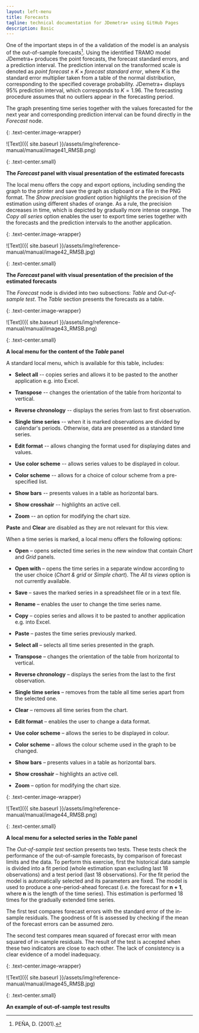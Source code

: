 ```yaml
---
layout: left-menu
title: Forecasts
tagline: technical documentation for JDemetra+ using GitHub Pages
description: Basic
---
```


One of the important steps in of the a validation of the model is an
analysis of the out-of-sample forecasts[^1]. Using the identified TRAMO
model JDemetra+ produces the point forecasts, the forecast standard
errors, and a prediction interval. The prediction interval on the
transformed scale is denoted 
as$\ point\ forecast \pm K \times forecast\ standard\ error$, where $K$ is
the standard error multiplier taken from a table of the normal
distribution, corresponding to the specified coverage probability.
JDemetra+ displays 95% prediction interval, which corresponds to
$K = 1.96.$ The forecasting procedure assumes that no outliers appear in
the forecasting period.

The graph presenting time series together with the values forecasted for
the next year and corresponding prediction interval can be found
directly in the *Forecast* node.

{: .text-center.image-wrapper}

![Text]({{ site.baseurl }}/assets/img/reference-manual/manual/image41_RMSB.png)

{: .text-center.small}

**The *Forecast* panel with visual presentation of the estimated forecasts**

The local menu offers the copy and export options, including sending the
graph to the printer and save the graph as clipboard or a file in the
PNG format. The *Show precision gradient* option highlights the
precision of the estimation using different shades of orange. As a rule,
the precision decreases in time, which is depicted by gradually more
intense orange. The *Copy all series* option enables the user to export
time series together with the forecasts and the prediction intervals to
the another application.

{: .text-center.image-wrapper}

![Text]({{ site.baseurl }}/assets/img/reference-manual/manual/image42_RMSB.jpg)

{: .text-center.small}

**The *Forecast* panel with visual presentation of the precision of the estimated forecasts**

The *Forecast* node is divided into two subsections: *Table* and
*Out-of-sample test*. The *Table* section presents the forecasts as a
table.

{: .text-center.image-wrapper}

![Text]({{ site.baseurl }}/assets/img/reference-manual/manual/image43_RMSB.png)

{: .text-center.small}

**A local menu for the content of the *Table* panel**

A standard local menu, which is available for this table, includes:

-   **Select all** -- copies series and allows it to be pasted to the
    another application e.g. into Excel.

-   **Transpose** -- changes the orientation of the table from
    horizontal to vertical.

-   **Reverse chronology** -- displays the series from last to first
    observation.

-   **Single time series** -- when it is marked observations are divided
    by calendar's periods. Otherwise, data are presented as a standard
    time series.

-   **Edit format** -- allows changing the format used for displaying
    dates and values.

-   **Use color scheme** -- allows series values to be displayed in
    colour.

-   **Color scheme** -- allows for a choice of colour scheme from a
    pre-specified list.

-   **Show bars** -- presents values in a table as horizontal bars.

-   **Show crosshair** -- highlights an active cell.

-   **Zoom** -- an option for modifying the chart size.

**Paste** and **Clear** are disabled as they are not relevant for this
view.

When a time series is marked, a local menu offers the following options:

-   **Open** – opens selected time series in the new window that contain
    *Chart* and *Grid* panels.

-   **Open with** – opens the time series in a separate window according
    to the user choice (*Chart* *& grid* or *Simple chart*). The *All ts
    views* option is not currently available.

-   **Save** – saves the marked series in a spreadsheet file or in a
    text file.

-   **Rename** – enables the user to change the time series name.

-   **Copy** – copies series and allows it to be pasted to another
    application e.g. into Excel.

-   **Paste** – pastes the time series previously marked.

-   **Select all** – selects all time series presented in the graph.

-   **Transpose** – changes the orientation of the table from horizontal
    to vertical.

-   **Reverse chronology** – displays the series from the last to the
    first observation.

-   **Single time series** – removes from the table all time series
    apart from the selected one.
	
-   **Clear** – removes all time series from the chart.

-   **Edit format** – enables the user to change a data format.

-   **Use color scheme** – allows the series to be displayed in colour.

-   **Color scheme** – allows the colour scheme used in the graph to be
    changed.

-   **Show bars** – presents values in a table as horizontal bars.

-   **Show crosshair** – highlights an active cell.

-   **Zoom** – option for modifying the chart size.

{: .text-center.image-wrapper}

![Text]({{ site.baseurl }}/assets/img/reference-manual/manual/image44_RMSB.png)

{: .text-center.small}

**A local menu for a selected series in the *Table* panel**

The *Out-of-sample test* section presents two tests. These tests check
the performance of the out-of-sample forecasts, by comparison of
forecast limits and the data. To perform this exercise, first the
historical data sample is divided into a fit period (whole estimation
span excluding last 18 observations) and a test period (last 18
observations). For the fit period the model is automatically selected
and its parameters are fixed. The model is used to produce a
one-period-ahead forecast (i.e. the forecast for $\mathbf{n + 1}$, where
$\mathbf{n}$ is the length of the time series). This estimation is
performed 18 times for the gradually extended time series.

The first test compares forecast errors with the standard error of the
in-sample residuals. The goodness of fit is assessed by checking if the
mean of the forecast errors can be assumed zero.

The second test compares mean squared of forecast error with mean
squared of in-sample residuals. The result of the test is accepted when
these two indicators are close to each other. The lack of consistency is
a clear evidence of a model inadequacy.

{: .text-center.image-wrapper}

![Text]({{ site.baseurl }}/assets/img/reference-manual/manual/image45_RMSB.jpg)

{: .text-center.small}

**An example of out-of-sample test results**




[^1]: PEÑA, D. (2001).
